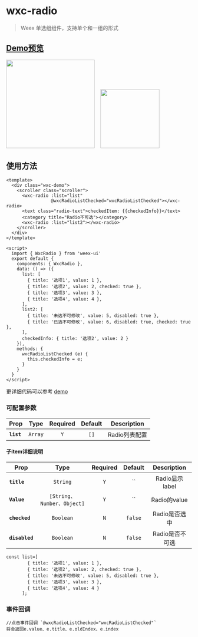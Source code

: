 # wxc-radio 

> Weex 单选组组件，支持单个和一组的形式


## [Demo预览](https://h5.m.taobao.com/trip/wxc-radio/index.html?_wx_tpl=https%3A%2F%2Fh5.m.taobao.com%2Ftrip%2Fwxc-radio%2Fdemo%2Findex.native-min.js)

<img src="https://gw.alipayobjects.com/zos/rmsportal/AQMauSgRgIvdoSfxQVmN.gif" width="240"/>&nbsp;&nbsp;&nbsp;&nbsp;<img src="http://gtms01.alicdn.com/tfs/TB1ORR4SpXXXXX8aXXXXXXXXXXX-200-200.png" width="160"/>


## 使用方法

```vue
<template>
  <div class="wxc-demo">
    <scroller class="scroller">
      <wxc-radio :list="list"
                 @wxcRadioListChecked="wxcRadioListChecked"></wxc-radio>
      <text class="radio-text">checkedItem: {{checkedInfo}}</text>
      <category title="Radio不可选"></category>
      <wxc-radio :list="list2"></wxc-radio>
    </scroller>
  </div>
</template>

<script>
  import { WxcRadio } from 'weex-ui'
  export default {
    components: { WxcRadio },
    data: () => ({
      list: [
        { title: '选项1', value: 1 },
        { title: '选项2', value: 2, checked: true },
        { title: '选项3', value: 3 },
        { title: '选项4', value: 4 },
      ],
      list2: [
        { title: '未选不可修改', value: 5, disabled: true },
        { title: '已选不可修改', value: 6, disabled: true, checked: true },
      ],
      checkedInfo: { title: '选项2', value: 2 }
    }),
    methods: {
      wxcRadioListChecked (e) {
        this.checkedInfo = e;
      }
    }
  }
</script>
```

更详细代码可以参考 [demo](https://github.com/alibaba/weex-ui/blob/master/example/radio/index.vue)

### 可配置参数

| Prop | Type | Required | Default | Description |
| ---- |:----:|:---:|:-------:| :----------:|
| **`list`** | `Array` | `Y` | `[]` | Radio列表配置 |

#### 子item详细说明
| Prop | Type | Required | Default | Description |
| ---- |:----:|:---:|:-------:| :----------:|
| **`title`** | `String` | `Y` | `` | Radio显示label |
| **`Value`** | `[String、Number、Object]` | `Y` | `` | Radio的value |
| **`checked`** | `Boolean` | `N` | `false` | Radio是否选中 |
| **`disabled`** | `Boolean` | `N` | `false` | Radio是否不可选 |


```
const list=[
        { title: '选项1', value: 1 },
        { title: '选项2', value: 2, checked: true },
        { title: '未选不可修改', value: 5, disabled: true },
        { title: '选项3', value: 3 },
        { title: '选项4', value: 4 }
      ];
```

### 事件回调

```
//点击事件回调 `@wxcRadioListChecked="wxcRadioListChecked"`
将会返回e.value、e.title、e.oldIndex、e.index
```

